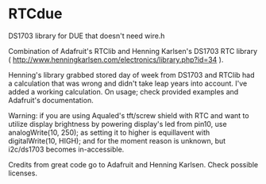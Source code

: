RTCdue
======

DS1703 library for DUE that doesn't need wire.h

Combination of Adafruit's RTClib and Henning Karlsen's DS1703 RTC library ( http://www.henningkarlsen.com/electronics/library.php?id=34 ).

Henning's library grabbed stored day of week from DS1703 and RTClib had a calculation that was wrong and didn't take leap years into account. I've added a working calculation. On usage; check provided examples and Adafruit's documentation.

Warning: if you are using Aqualed's tft/screw shield with RTC and want to utilize display brightness by powering display's
led from pin10, use analogWrite(10, 250); as setting it to higher is equillavent with digitalWrite(10, HIGH); and for the moment reason is unknown, but i2c/ds1703 becomes in-accessible.

Credits from great code go to Adafruit and Henning Karlsen. Check possible licenses.
